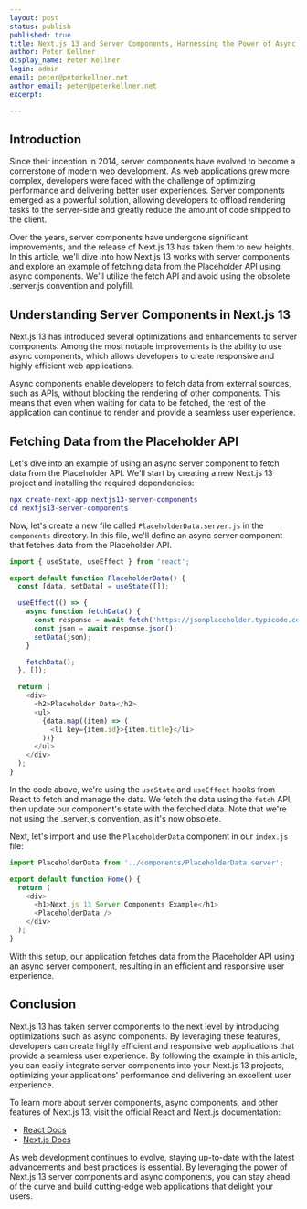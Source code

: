 ```yaml
---
layout: post
status: publish
published: true
title: Next.js 13 and Server Components, Harnessing the Power of Async Components
author: Peter Kellner
display_name: Peter Kellner
login: admin
email: peter@peterkellner.net
author_email: peter@peterkellner.net
excerpt: 

---
```

## Introduction

Since their inception in 2014, server components have evolved to become a cornerstone of modern web development. As web applications grew more complex, developers were faced with the challenge of optimizing performance and delivering better user experiences. Server components emerged as a powerful solution, allowing developers to offload rendering tasks to the server-side and greatly reduce the amount of code shipped to the client.

Over the years, server components have undergone significant improvements, and the release of Next.js 13 has taken them to new heights. In this article, we'll dive into how Next.js 13 works with server components and explore an example of fetching data from the Placeholder API using async components. We'll utilize the fetch API and avoid using the obsolete .server.js convention and polyfill.

## Understanding Server Components in Next.js 13

Next.js 13 has introduced several optimizations and enhancements to server components. Among the most notable improvements is the ability to use async components, which allows developers to create responsive and highly efficient web applications.

Async components enable developers to fetch data from external sources, such as APIs, without blocking the rendering of other components. This means that even when waiting for data to be fetched, the rest of the application can continue to render and provide a seamless user experience.

## Fetching Data from the Placeholder API

Let's dive into an example of using an async server component to fetch data from the Placeholder API. We'll start by creating a new Next.js 13 project and installing the required dependencies:

```lua
npx create-next-app nextjs13-server-components
cd nextjs13-server-components
```

Now, let's create a new file called `PlaceholderData.server.js` in the `components` directory. In this file, we'll define an async server component that fetches data from the Placeholder API.

```javascript
import { useState, useEffect } from 'react';

export default function PlaceholderData() {
  const [data, setData] = useState([]);

  useEffect(() => {
    async function fetchData() {
      const response = await fetch('https://jsonplaceholder.typicode.com/posts');
      const json = await response.json();
      setData(json);
    }

    fetchData();
  }, []);

  return (
    <div>
      <h2>Placeholder Data</h2>
      <ul>
        {data.map((item) => (
          <li key={item.id}>{item.title}</li>
        ))}
      </ul>
    </div>
  );
}
```

In the code above, we're using the `useState` and `useEffect` hooks from React to fetch and manage the data. We fetch the data using the `fetch` API, then update our component's state with the fetched data. Note that we're not using the .server.js convention, as it's now obsolete.

Next, let's import and use the `PlaceholderData` component in our `index.js` file:

```javascript
import PlaceholderData from '../components/PlaceholderData.server';

export default function Home() {
  return (
    <div>
      <h1>Next.js 13 Server Components Example</h1>
      <PlaceholderData />
    </div>
  );
}
```

With this setup, our application fetches data from the Placeholder API using an async server component, resulting in an efficient and responsive user experience.

## Conclusion

Next.js 13 has taken server components to the next level by introducing optimizations such as async components. 
By leveraging these features, developers can create highly efficient and responsive web applications that provide a seamless user experience. 
By following the example in this article, you can
easily integrate server components into your Next.js 13 projects, optimizing your applications' performance and delivering an excellent user experience.

To learn more about server components, async components, and other features of Next.js 13, visit the official React and Next.js documentation:

*   [React Docs](https://reactjs.org/docs/getting-started.html)
*   [Next.js Docs](https://nextjs.org/docs/getting-started)

As web development continues to evolve, staying up-to-date with the latest advancements and best practices is essential. By leveraging the power of Next.js 13 server components and async components, you can stay ahead of the curve and build cutting-edge web applications that delight your users.